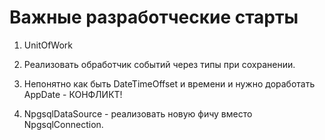 # Важные разработческие старты


1. UnitOfWork


1. Реализовать обработчик событий через типы при сохранении.
2. Непонятно как быть DateTimeOffset и времени и нужно доработать AppDate - КОНФЛИКТ!
3. NpgsqlDataSource - реализовать новую фичу вместо NpgsqlConnection.